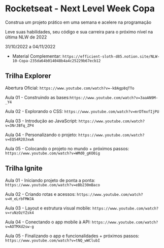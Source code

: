 # Rocketseat - Next Level Week Copa

Construa um projeto prático em uma semana e acelere na programação

Leve suas habilidades, seu código e sua carreira para o próximo nível na última NLW de 2022

31/10/2022 a 04/11/2022

- Material Complementar: `https://efficient-sloth-d85.notion.site/NLW-10-Copa-235da64b014048b4a4c25229b67ecb12`

## Trilha Explorer

Abertura Oficial: `https://www.youtube.com/watch?v=-k8Agp8qTTo`

Aula 01 - Construindo as bases:`https://www.youtube.com/watch?v=3aaAN9M-_Y4`

Aula 02 - Explorando o CSS: `https://www.youtube.com/watch?v=mrDTmxfIjPU`

Aula 03 - Introdução ao JavaScript: `https://www.youtube.com/watch?v=3NrJBfq_ZP4`

Aula 04 - Personalizando o projeto: `https://www.youtube.com/watch?v=EQS4R2OJxwA`

Aula 05 - Colocando o projeto no mundo + próximos passos: `https://www.youtube.com/watch?v=WMd0_gKO0ig`

## Trilha Ignite

Aula 01 - Iniciando projeto de ponta a ponta: `https://www.youtube.com/watch?v=eBb230mBaco`

Aula 02 - Criando rotas e acessos: `https://www.youtube.com/watch?v=H_eLrbFMWJA`

Aula 03 - Layout e estrutura visual mobile: `https://www.youtube.com/watch?v=ruNzOzYZsk4`

Aula 04 - Conectando o app mobile à API: `https://www.youtube.com/watch?v=AOTMXd2sw-g`

Aula 05 - Finalizando o app e funcionalidades + próximos passos: `https://www.youtube.com/watch?v=tNQ_wWClubI`
